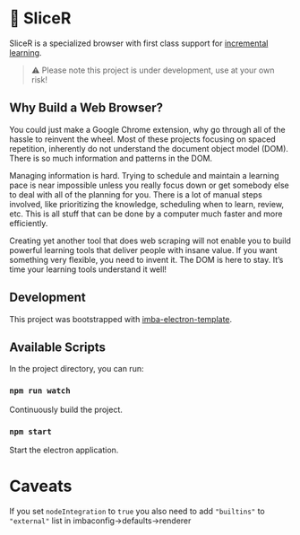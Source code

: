 # 🍕 SliceR

SliceR is a specialized browser with first class support for [incremental
learning][0].

> ⚠️ Please note this project is under development, use at your own risk!

## Why Build a Web Browser?

You could just make a Google Chrome extension, why go through all of the hassle
to reinvent the wheel. Most of these projects focusing on spaced repetition,
inherently do not understand the document object model (DOM). There is so much
information and patterns in the DOM.

Managing information is hard. Trying to schedule and maintain a learning pace
is near impossible unless you really focus down or get somebody else to deal
with all of the planning for you. There is a lot of manual steps involved, like
prioritizing the knowledge, scheduling when to learn, review, etc. This is all
stuff that can be done by a computer much faster and more efficiently.

Creating yet another tool that does web scraping will not enable you to build
powerful learning tools that deliver people with insane value. If you want
something very flexible, you need to invent it. The DOM is here to stay. It’s
time your learning tools understand it well!

## Development

This project was bootstrapped with [imba-electron-template](https://github.com/imba/imba-electron-template).

## Available Scripts

In the project directory, you can run:

### `npm run watch`

Continuously build the project.

### `npm start`

Start the electron application.

# Caveats

If you set `nodeIntegration` to `true` you also need to add `"builtins"` to `"external"` list in imbaconfig->defaults->renderer

[0]: https://supermemo.guru/wiki/Incremental_learning
